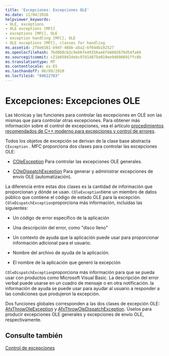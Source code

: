 ```yaml
---
title: 'Excepciones: Excepciones OLE'
ms.date: 11/04/2016
helpviewer_keywords:
- OLE, exceptions
- OLE exceptions [MFC]
- exceptions [MFC], OLE
- exception handling [MFC], OLE
- OLE exceptions [MFC], classes for handling
ms.assetid: 2f8e0161-b94f-48bb-a5a2-6f644b192527
ms.openlocfilehash: 7bd0b0cb2c9eb6fe49356ae8fd4602676d54fa66
ms.sourcegitcommit: c21b05042debc97d14875e019ee9d698691ffc0b
ms.translationtype: MT
ms.contentlocale: es-ES
ms.lasthandoff: 06/09/2020
ms.locfileid: "84622783"
---
```

# <a name="exceptions-ole-exceptions"></a>Excepciones: Excepciones OLE

Las técnicas y las funciones para controlar las excepciones en OLE son las mismas que para controlar otras excepciones. Para obtener más información sobre el control de excepciones, vea el artículo [procedimientos recomendados de C++ moderno para excepciones y control de errores](../cpp/errors-and-exception-handling-modern-cpp.md).

Todos los objetos de excepción se derivan de la clase base abstracta `CException` . MFC proporciona dos clases para controlar las excepciones OLE:

- [COleException](reference/coleexception-class.md) Para controlar las excepciones OLE generales.

- [COleDispatchException](reference/coledispatchexception-class.md) Para generar y administrar excepciones de envío OLE (automatización).

La diferencia entre estas dos clases es la cantidad de información que proporcionan y dónde se usan. `COleException`tiene un miembro de datos público que contiene el código de estado OLE para la excepción. `COleDispatchException`proporciona más información, incluidas las siguientes:

- Un código de error específico de la aplicación

- Una descripción del error, como "disco lleno"

- Un contexto de ayuda que la aplicación puede usar para proporcionar información adicional para el usuario.

- Nombre del archivo de ayuda de la aplicación.

- El nombre de la aplicación que generó la excepción

`COleDispatchException`proporciona más información para que se pueda usar con productos como Microsoft Visual Basic. La descripción del error verbal puede usarse en un cuadro de mensaje o en otra notificación. la información de ayuda se puede usar para ayudar al usuario a responder a las condiciones que produjeron la excepción.

Dos funciones globales corresponden a las dos clases de excepción OLE: [AfxThrowOleException](reference/exception-processing.md#afxthrowoleexception) y [AfxThrowOleDispatchException](reference/exception-processing.md#afxthrowoledispatchexception). Úselos para producir excepciones OLE generales y excepciones de envío OLE, respectivamente.

## <a name="see-also"></a>Consulte también

[Control de excepciones](exception-handling-in-mfc.md)
